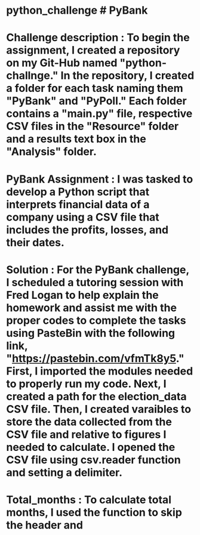 # python_challenge # PyBank

# Challenge description : To begin the assignment, I created a repository on my Git-Hub named "python-challnge." In the repository, I created a folder for each task naming them "PyBank" and "PyPoll." Each folder contains a "main.py" file, respective CSV files in the "Resource" folder and a results text box in the "Analysis" folder.   

# PyBank Assignment : I was tasked to develop a Python script that interprets financial data of a company using a CSV file that includes the profits, losses, and their dates.

# Solution : For the PyBank challenge, I scheduled a tutoring session with Fred Logan to help explain the homework and assist me with the proper codes to complete the tasks using PasteBin with the following link, "https://pastebin.com/vfmTk8y5." First, I imported the modules needed to properly run my code. Next, I created a path for the election_data CSV file. Then, I created varaibles to store the data collected from the CSV file and relative to figures I needed to calculate. I opened the CSV file using csv.reader function and setting a delimiter.
# Total_months : To calculate total months, I used the function to skip the header and
